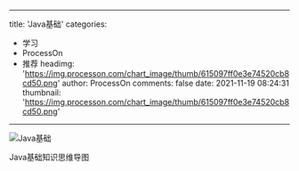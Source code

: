 
---
title: 'Java基础'
categories: 
 - 学习
 - ProcessOn
 - 推荐
headimg: 'https://img.processon.com/chart_image/thumb/615097ff0e3e74520cb8cd50.png'
author: ProcessOn
comments: false
date: 2021-11-19 08:24:31
thumbnail: 'https://img.processon.com/chart_image/thumb/615097ff0e3e74520cb8cd50.png'
---

<div>   
<img class="thumb" alt="Java基础" src="https://img.processon.com/chart_image/thumb/615097ff0e3e74520cb8cd50.png" referrerpolicy="no-referrer">
<p>Java基础知识思维导图</p>  
</div>
            